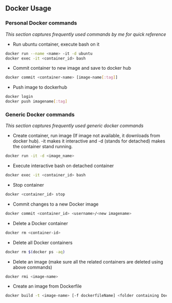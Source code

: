 ## Docker Usage 
### Personal Docker commands
*This section captures frequently used commands by me for quick reference*
* Run ubuntu container, execute bash on it 
```sh
docker run --name <name> -it -d ubuntu 
docker exec -it <container_id> bash
```
* Commit container to new image and save to docker hub
```sh
docker commit <container-name> [image-name[:tag]]
```
* Push image to dockerhub
```sh
docker login
docker push imagename[:tag]
```



### Generic Docker commands 
*This section captures frequently used generic docker commands*
* Create container, run image (If image not available, it downloads from docker hub). -it makes it interactive and -d (stands for detached) makes the container stand running.
```sh
docker run -it -d <image_name>
```
* Execute interactive bash on detached container
```sh
docker exec -it <container_id> bash
```
* Stop container 
```sh
docker <container_id> stop
```
* Commit changes to a new Docker image 
```sh
docker commit <container_id> <username>/<new imagename>
```
* Delete a Docker container
```sh
docker rm <container-id>
```
* Delete all Docker containers
```sh
docker rm $(docker ps -aq)
```
* Delete an image (make sure all the related containers are deleted using above commands)
```sh
docker rmi <image-name>
```
* Create an image from Dockerfile
```sh
docker build -t <image-name> [-f dockerfileName] <folder containing Dockerfile and other to be packed files>
```
